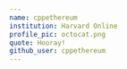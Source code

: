 ```yaml
---
name: cppethereum
institution: Harvard Online
profile_pic: octocat.png
quote: Hooray!
github_user: cppethereum
---
```

